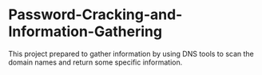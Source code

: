 # Password-Cracking-and-Information-Gathering
This project prepared to gather information by using DNS tools to scan the domain names and return some specific information.
